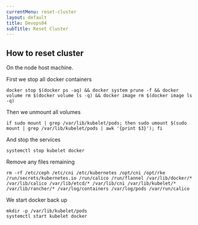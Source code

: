 ```yaml
---
currentMenu: reset-cluster
layout: default
title: Devops04
subTitle: Reset Cluster
---
```


## How to reset cluster

On the node host machine.

First we stop all docker containers

```
docker stop $(docker ps -aq) && docker system prune -f && docker volume rm $(docker volume ls -q) && docker image rm $(docker image ls -q)
```

Then we unmount all volumes
```
if sudo mount | grep /var/lib/kubelet/pods; then sudo umount $(sudo mount | grep /var/lib/kubelet/pods | awk '{print $3}'); fi
```

And stop the services
```
systemctl stop kubelet docker
```

Remove any files remaining
```
rm -rf /etc/ceph /etc/cni /etc/kubernetes /opt/cni /opt/rke /run/secrets/kubernetes.io /run/calico /run/flannel /var/lib/docker/* /var/lib/calico /var/lib/etcd/* /var/lib/cni /var/lib/kubelet/* /var/lib/rancher/* /var/log/containers /var/log/pods /var/run/calico
```

We start docker back up
```
mkdir -p /var/lib/kubelet/pods
systemctl start kubelet docker
```
